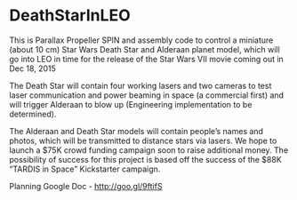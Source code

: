 # DeathStarInLEO
This is Parallax Propeller SPIN and assembly code to control a miniature (about 10 cm) Star Wars Death Star and Alderaan planet model, which will go into LEO in time for the release of the Star Wars VII movie coming out in Dec 18, 2015

The Death Star will contain four working lasers and two cameras to test laser communication and power beaming in space (a commercial first) and will trigger Alderaan to blow up (Engineering  implementation to be determined).
 
The Alderaan and Death Star models will contain people’s names and photos, which will be transmitted to distance stars via lasers. We hope to launch a $75K crowd funding campaign soon to raise additional money. The possibility of success for  this project is based off the success of the $88K “TARDIS in Space” Kickstarter campaign. 

Planning Google Doc - http://goo.gl/9ftifS
